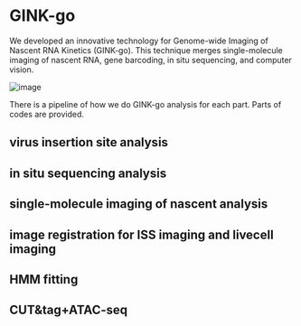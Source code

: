 # GINK-go 

We developed an innovative technology for Genome-wide Imaging of Nascent RNA Kinetics (GINK-go). This technique merges single-molecule imaging of nascent RNA, gene barcoding, in situ sequencing, and computer vision.

![image](./docs/workflow.png)

There is a pipeline of how we do GINK-go analysis for each part. Parts of codes are provided.

## virus insertion site analysis

## in situ sequencing analysis

## single-molecule imaging of nascent analysis

## image registration for ISS imaging and livecell imaging

## HMM fitting

## CUT&tag+ATAC-seq









